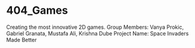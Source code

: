 # 404_Games
Creating the most innovative 2D games.
Group Members: Vanya Prokic, Gabriel Granata, Mustafa Ali, Krishna Dube
Project Name: Space Invaders Made Better